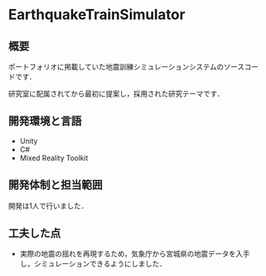 # EarthquakeTrainSimulator

## 概要

ポートフォリオに掲載していた地震訓練シミュレーションシステムのソースコードです．

研究室に配属されてから最初に提案し，採用された研究テーマです．

## 開発環境と言語

* Unity
* C#
* Mixed Reality Toolkit

## 開発体制と担当範囲

開発は1人で行いました．

## 工夫した点

* 実際の地震の揺れを再現するため，気象庁から宮城県の地震データを入手し，シミュレーションできるようにしました．
